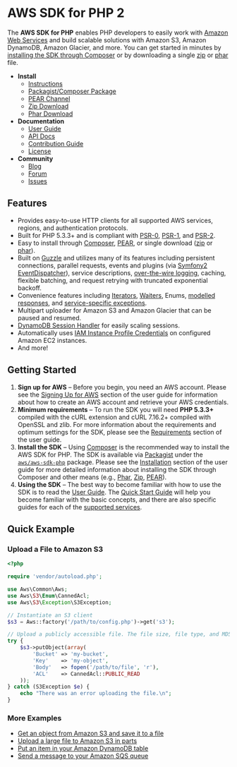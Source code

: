 # AWS SDK for PHP 2

The **AWS SDK for PHP** enables PHP developers to easily work with [Amazon Web Services][aws] and build scalable
solutions with Amazon S3, Amazon DynamoDB, Amazon Glacier, and more. You can get started in minutes by [installing the
SDK through Composer][docs-installation] or by downloading a single [zip][install-zip] or [phar][install-phar] file.

* **Install**
    * [Instructions][docs-installation]
    * [Packagist/Composer Package][install-packagist]
    * [PEAR Channel][install-pear]
    * [Zip Download][install-zip]
    * [Phar Download][install-phar]
* **Documentation**
    * [User Guide][docs-guide]
    * [API Docs][docs-api]
    * [Contribution Guide][docs-contribution]
    * [License][sdk-license]
* **Community**
    * [Blog][sdk-blog]
    * [Forum][sdk-forum]
    * [Issues][sdk-issues]

## Features

* Provides easy-to-use HTTP clients for all supported AWS services, regions, and authentication protocols.
* Built for PHP 5.3.3+ and is compliant with [PSR-0][], [PSR-1][], and [PSR-2][].
* Easy to install through [Composer][install-packagist], [PEAR][install-pear], or single download ([zip][install-zip] or
  [phar][install-phar]).
* Built on [Guzzle][] and utilizes many of its features including persistent connections, parallel requests, events and
  plugins (via [Symfony2 EventDispatcher][symfony2-events]), service descriptions, [over-the-wire
  logging][docs-wire-logging], caching, flexible batching, and request retrying with truncated exponential backoff.
* Convenience features including [Iterators][docs-iterators], [Waiters][docs-waiters], Enums, [modelled
  responses][docs-models], and [service-specific exceptions][docs-exceptions].
* Multipart uploader for Amazon S3 and Amazon Glacier that can be paused and resumed.
* [DynamoDB Session Handler][docs-ddbsh] for easily scaling sessions.
* Automatically uses [IAM Instance Profile Credentials][aws-iam-credentials] on configured Amazon EC2 instances.
* And more!

## Getting Started

1. **Sign up for AWS** – Before you begin, you need an AWS account. Please see the [Signing Up for AWS][docs-signup]
   section of the user guide for information about how to create an AWS account and retrieve your AWS credentials.
1. **Minimum requirements** – To run the SDK you will need **PHP 5.3.3+** compiled with the cURL extension and cURL
   7.16.2+ compiled with OpenSSL and zlib. For more information about the requirements and optimum settings for the SDK,
   please see the [Requirements][docs-requirements] section of the user guide.
1. **Install the SDK** – Using [Composer][] is the recommended way to install the AWS SDK for PHP. The SDK is available
   via [Packagist][] under the [`aws/aws-sdk-php`][install-packagist] package. Please see the
   [Installation][docs-installation] section of the user guide for more detailed information about installing the SDK
   through Composer and other means (e.g., [Phar][install-phar], [Zip][install-zip], [PEAR][install-pear]).
1. **Using the SDK** – The best way to become familiar with how to use the SDK is to read the [User Guide][docs-guide].
   The [Quick Start Guide][docs-quickstart] will help you become familiar with the basic concepts, and there are also
   specific guides for each of the [supported services][docs-services].

## Quick Example

### Upload a File to Amazon S3

```php
<?php

require 'vendor/autoload.php';

use Aws\Common\Aws;
use Aws\S3\Enum\CannedAcl;
use Aws\S3\Exception\S3Exception;

// Instantiate an S3 client
$s3 = Aws::factory('/path/to/config.php')->get('s3');

// Upload a publicly accessible file. The file size, file type, and MD5 hash are automatically calculated by the SDK
try {
    $s3->putObject(array(
        'Bucket' => 'my-bucket',
        'Key'    => 'my-object',
        'Body'   => fopen('/path/to/file', 'r'),
        'ACL'    => CannedAcl::PUBLIC_READ
    ));
} catch (S3Exception $e) {
    echo "There was an error uploading the file.\n";
}
```

### More Examples

* [Get an object from Amazon S3 and save it to a file][example-s3-getobject]
* [Upload a large file to Amazon S3 in parts][example-s3-multipart]
* [Put an item in your Amazon DynamoDB table][example-dynamodb-putitem]
* [Send a message to your Amazon SQS queue][example-sqs-sendmessage]


[sdk-website]: http://aws.amazon.com/sdkforphp
[sdk-forum]: https://forums.aws.amazon.com/forum.jspa?forumID=80
[sdk-issues]: https://github.com/aws/aws-sdk-php/issues
[sdk-license]: http://aws.amazon.com/apache2.0/
[sdk-blog]: http://blogs.aws.amazon.com/php

[install-packagist]: https://packagist.org/packages/aws/aws-sdk-php
[install-phar]: http://pear.amazonwebservices.com/get/aws.phar
[install-zip]: http://pear.amazonwebservices.com/get/aws.zip
[install-pear]: http://pear.amazonwebservices.com

[docs-api]: http://docs.aws.amazon.com/aws-sdk-php-2/latest/index.html
[docs-guide]: http://docs.aws.amazon.com/aws-sdk-php-2/guide/latest/index.html
[docs-contribution]: https://github.com/aws/aws-sdk-php/blob/master/CONTRIBUTING.md
[docs-performance]: http://docs.aws.amazon.com/aws-sdk-php-2/guide/latest/performance.html
[docs-migration]: http://docs.aws.amazon.com/aws-sdk-php-2/guide/latest/migration-guide.html
[docs-signup]: http://docs.aws.amazon.com/aws-sdk-php-2/guide/latest/awssignup.html
[docs-requirements]: http://docs.aws.amazon.com/aws-sdk-php-2/guide/latest/requirements.html
[docs-installation]: http://docs.aws.amazon.com/aws-sdk-php-2/guide/latest/installation.html
[docs-quickstart]: http://docs.aws.amazon.com/aws-sdk-php-2/guide/latest/quick-start.html
[docs-iterators]: http://docs.aws.amazon.com/aws-sdk-php-2/guide/latest/quick-start.html#iterators
[docs-waiters]: http://docs.aws.amazon.com/aws-sdk-php-2/guide/latest/feature-waiters.html
[docs-models]: http://docs.aws.amazon.com/aws-sdk-php-2/guide/latest/feature-models.html
[docs-exceptions]: http://docs.aws.amazon.com/aws-sdk-php-2/guide/latest/quick-start.html#error-handling
[docs-wire-logging]: http://docs.aws.amazon.com/aws-sdk-php-2/guide/latest/faq.html#how-can-i-see-what-data-is-sent-over-the-wire
[docs-services]: http://docs.aws.amazon.com/aws-sdk-php-2/guide/latest/index.html#supported-services
[docs-ddbsh]: http://docs.aws.amazon.com/aws-sdk-php-2/guide/latest/feature-dynamodb-session-handler.html

[aws]: http://aws.amazon.com/
[aws-iam-credentials]: http://docs.aws.amazon.com/AWSEC2/latest/UserGuide/UsingIAM.html#UsingIAMrolesWithAmazonEC2Instances
[guzzle]: http://guzzlephp.org
[composer]: http://getcomposer.org
[packagist]: http://packagist.org
[psr-0]: https://github.com/php-fig/fig-standards/blob/master/accepted/PSR-0.md
[psr-1]: https://github.com/php-fig/fig-standards/blob/master/accepted/PSR-1-basic-coding-standard.md
[psr-2]: https://github.com/php-fig/fig-standards/blob/master/accepted/PSR-2-coding-style-guide.md
[symfony2-events]: http://symfony.com/doc/2.0/components/event_dispatcher/introduction.html

[example-sqs-sendmessage]: http://docs.aws.amazon.com/aws-sdk-php-2/guide/latest/service-sqs.html#sending-messages
[example-s3-getobject]: http://docs.aws.amazon.com/aws-sdk-php-2/guide/latest/service-s3.html#saving-objects-to-a-file
[example-s3-multipart]: http://docs.aws.amazon.com/aws-sdk-php-2/guide/latest/service-s3.html#uploading-large-files-using-multipart-uploads
[example-dynamodb-putitem]: http://docs.aws.amazon.com/aws-sdk-php-2/guide/latest/service-dynamodb.html#adding-items
